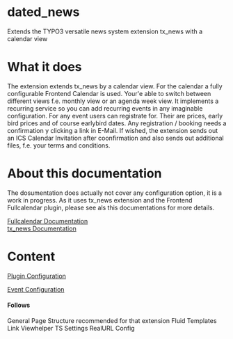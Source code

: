 # dated_news
Extends the TYPO3 versatile news system extension tx_news with a calendar view

# What it does
The extension extends tx_news by a calendar view. For the calendar a fully configurable Frontend Calendar is used. Your'e able to switch between different views f.e. monthly view or an agenda week view. 
It implements a recurring service so you can add recurring events in any imaginable configuration. 
For any event users can registrate for. Their are prices, early bird prices and of course earlybird dates. Any registration / booking needs a confirmation y clicking a link in E-Mail. If wished, the extension sends out an ICS Calendar Invitation after coonfirmation and also sends out additional files, f.e. your terms and conditions.
 
# About this documentation
The dosumentation does actually not cover any configuration option, it is a work in progress. As it uses tx_news extension and the Frontend Fullcalendar plugin, please see als this documentations for more details.

[Fullcalendar Documentation](https://fullcalendar.io)  
[tx_news Documentation](https://docs.typo3.org/typo3cms/extensions/news/)  

# Content
[Plugin Configuration](./Documentation/Github/Plugin%20Configuration.md)

[Event Configuration](./Documentation/Github/Event%20Configuration.md)

#### Follows
General Page Structure recommended for that extension
Fluid Templates
Link Viewhelper
TS Settings
RealURL Config
